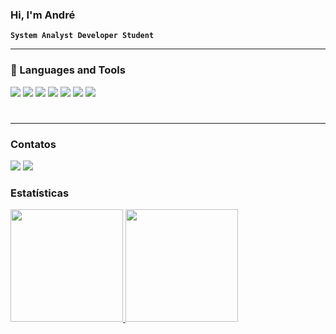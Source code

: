 ### Hi, I'm André

**`System Analyst Developer Student`**

---

### 🧰 Languages and Tools

<div>
<img src="https://cdn.jsdelivr.net/gh/devicons/devicon/icons/javascript/javascript-plain.svg" />
<img src="https://cdn.jsdelivr.net/gh/devicons/devicon/icons/html5/html5-plain.svg" />
<img src="https://cdn.jsdelivr.net/gh/devicons/devicon/icons/css3/css3-plain.svg" />
<img src="https://cdn.jsdelivr.net/gh/devicons/devicon/icons/nodejs/nodejs-original.svg" />
<img src="https://cdn.jsdelivr.net/gh/devicons/devicon/icons/react/react-original.svg" />
<img src="https://cdn.jsdelivr.net/gh/devicons/devicon/icons/bootstrap/bootstrap-plain.svg" />
<img src="https://cdn.jsdelivr.net/gh/devicons/devicon/icons/sass/sass-original.svg" />
</div>

#
---

### Contatos

<div>
<a href = "mailto:andre.genolima@gmail.com"><img loading="lazy" src="https://img.shields.io/badge/Gmail-D14836?style=for-the-badge&logo=gmail&logoColor=white" target="_blank"></a>
<a href="https://www.linkedin.com/in/andré-genoveva-de-lima-86bb00205/" target="_blank"><img loading="lazy" src="https://img.shields.io/badge/-LinkedIn-%230077B5?style=for-the-badge&logo=linkedin&logoColor=white" target="_blank"></a>   
</div>

### Estatísticas

<div>
<a href="https://github.com/AndriuszzZ">
<img loading="lazy" height="180em" src="https://github-readme-stats.vercel.app/api/top-langs/?username=AndriuszzZ&layout=compact&langs_count=7&theme=dracula"/>
<img loading="lazy" height="180em" src="https://github-readme-stats.vercel.app/api?username=AndriuszzZ&show_icons=true&theme=dracula&include_all_commits=true&count_private=true"/>
</div>


